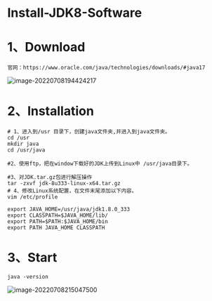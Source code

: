 # Install-JDK8-Software

# 1、Download

```properties
官网：https://www.oracle.com/java/technologies/downloads/#java17
```

![image-20220708194424217](C:/Users/wangnaixing/AppData/Roaming/Typora/typora-user-images/image-20220708194424217.png)



# 2、Installation

```properties
# 1、进入到/usr 目录下，创建java文件夹,并进入到java文件夹。
cd /usr
mkdir java
cd /usr/java

#2、使用ftp，把在window下载好的JDK上传到Linux中 /usr/java目录下。

#3、对JDK.tar.gz包进行解压操作
tar -zxvf jdk-8u333-linux-x64.tar.gz
# 4、修改Linux系统配置，在文件末尾添加以下内容。
vim /etc/profile

```

```properties
export JAVA_HOME=/usr/java/jdk1.8.0_333
export CLASSPATH=$JAVA_HOME/lib/
export PATH=$PATH:$JAVA_HOME/bin
export PATH JAVA_HOME CLASSPATH
```

# 3、Start

```
java -version
```



![image-20220708215047500](C:/Users/wangnaixing/AppData/Roaming/Typora/typora-user-images/image-20220708215047500.png)